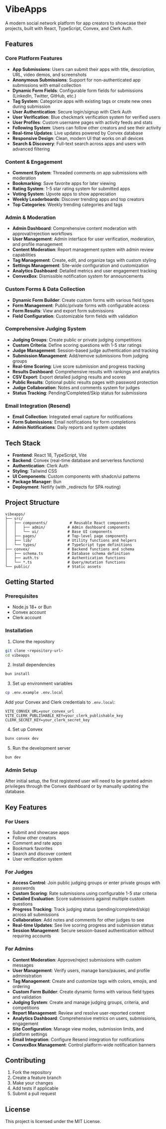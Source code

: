 # VibeApps

A modern social network platform for app creators to showcase their projects, built with React, TypeScript, Convex, and Clerk Auth.

## Features

### Core Platform Features

- **App Submissions**: Users can submit their apps with title, description, URL, video demos, and screenshots
- **Anonymous Submissions**: Support for non-authenticated app submissions with email collection
- **Dynamic Form Fields**: Configurable form fields for submissions (LinkedIn, Twitter, GitHub, etc.)
- **Tag System**: Categorize apps with existing tags or create new ones during submission
- **User Authentication**: Secure login/signup with Clerk Auth
- **User Verification**: Blue checkmark verification system for verified users
- **User Profiles**: Custom username pages with activity feeds and stats
- **Following System**: Users can follow other creators and see their activity
- **Real-time Updates**: Live updates powered by Convex database
- **Responsive Design**: Clean, modern UI that works on all devices
- **Search & Discovery**: Full-text search across apps and users with advanced filtering

### Content & Engagement

- **Comment System**: Threaded comments on app submissions with moderation
- **Bookmarking**: Save favorite apps for later viewing
- **Rating System**: 1-5 star rating system for submitted apps
- **Voting System**: Upvote apps to show appreciation
- **Weekly Leaderboards**: Discover trending apps and top creators
- **Top Categories**: Weekly trending categories and tags

### Admin & Moderation

- **Admin Dashboard**: Comprehensive content moderation with approval/rejection workflows
- **User Management**: Admin interface for user verification, moderation, and profile management
- **Content Moderation**: Report management system with admin review capabilities
- **Tag Management**: Create, edit, and organize tags with custom styling
- **Settings Management**: Site-wide configuration and customization
- **Analytics Dashboard**: Detailed metrics and user engagement tracking
- **ConvexBox**: Dismissible notification system for announcements

### Custom Forms & Data Collection

- **Dynamic Form Builder**: Create custom forms with various field types
- **Form Management**: Public/private forms with configurable access
- **Form Results**: View and export form submissions
- **Field Configuration**: Customizable form fields with validation

### Comprehensive Judging System

- **Judging Groups**: Create public or private judging competitions
- **Custom Criteria**: Define scoring questions with 1-5 star ratings
- **Judge Management**: Session-based judge authentication and tracking
- **Submission Management**: Add/remove submissions from judging groups
- **Real-time Scoring**: Live score submission and progress tracking
- **Results Dashboard**: Comprehensive results with rankings and analytics
- **CSV Export**: Export detailed judging results and scores
- **Public Results**: Optional public results pages with password protection
- **Judge Collaboration**: Notes and comments system for judges
- **Status Tracking**: Pending/Completed/Skip status for submissions

### Email Integration (Resend)

- **Email Collection**: Integrated email capture for notifications
- **Form Submissions**: Email notifications for form completions
- **Admin Notifications**: Daily reports and system updates

## Tech Stack

- **Frontend**: React 18, TypeScript, Vite
- **Backend**: Convex (real-time database and serverless functions)
- **Authentication**: Clerk Auth
- **Styling**: Tailwind CSS
- **UI Components**: Custom components with shadcn/ui patterns
- **Package Manager**: Bun
- **Deployment**: Netlify (with \_redirects for SPA routing)

## Project Structure

```
vibeapps/
├── src/
│   ├── components/          # Reusable React components
│   │   ├── admin/          # Admin dashboard components
│   │   └── ui/             # Base UI components
│   ├── pages/              # Top-level page components
│   ├── lib/                # Utility functions and helpers
│   └── types/              # TypeScript type definitions
├── convex/                 # Backend functions and schema
│   ├── schema.ts           # Database schema definition
│   ├── auth.ts             # Authentication functions
│   └── *.ts                # Query/mutation functions
└── public/                 # Static assets
```

## Getting Started

### Prerequisites

- Node.js 18+ or Bun
- Convex account
- Clerk account

### Installation

1. Clone the repository

```bash
git clone <repository-url>
cd vibeapps
```

2. Install dependencies

```bash
bun install
```

3. Set up environment variables

```bash
cp .env.example .env.local
```

Add your Convex and Clerk credentials to `.env.local`:

```
VITE_CONVEX_URL=your_convex_url
VITE_CLERK_PUBLISHABLE_KEY=your_clerk_publishable_key
CLERK_SECRET_KEY=your_clerk_secret_key
```

4. Set up Convex

```bash
bunx convex dev
```

5. Run the development server

```bash
bun dev
```

### Admin Setup

After initial setup, the first registered user will need to be granted admin privileges through the Convex dashboard or by manually updating the database.

## Key Features

### For Users

- Submit and showcase apps
- Follow other creators
- Comment and rate apps
- Bookmark favorites
- Search and discover content
- User verification system

### For Judges

- **Access Control**: Join public judging groups or enter private groups with passwords
- **Custom Scoring**: Rate submissions using configurable 1-5 star criteria
- **Detailed Evaluation**: Score submissions against multiple custom questions
- **Progress Tracking**: Track judging status (pending/completed/skip) across all submissions
- **Collaboration**: Add notes and comments for other judges to see
- **Real-time Updates**: See live scoring progress and submission status
- **Session Management**: Secure session-based authentication without requiring accounts

### For Admins

- **Content Moderation**: Approve/reject submissions with custom messages
- **User Management**: Verify users, manage bans/pauses, and profile administration
- **Tag Management**: Create and customize tags with colors, emojis, and ordering
- **Custom Form Builder**: Create dynamic forms with various field types and validation
- **Judging System**: Create and manage judging groups, criteria, and competitions
- **Report Management**: Review and resolve user-reported content
- **Analytics Dashboard**: Comprehensive metrics on users, submissions, engagement
- **Site Configuration**: Manage view modes, submission limits, and platform settings
- **Email Integration**: Configure Resend integration for notifications
- **ConvexBox Management**: Control platform-wide notification banners

## Contributing

1. Fork the repository
2. Create a feature branch
3. Make your changes
4. Add tests if applicable
5. Submit a pull request

## License

This project is licensed under the MIT License.

